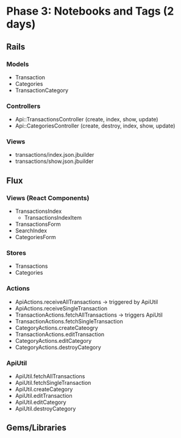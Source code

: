 # Phase 3: Notebooks and Tags (2 days)

## Rails
### Models
* Transaction
* Categories
* TransactionCategory

### Controllers
* Api::TransactionsController (create, index, show, update)
* Api::CategoriesController (create, destroy, index, show, update)

### Views
* transactions/index.json.jbuilder
* transactions/show.json.jbuilder

## Flux
### Views (React Components)
* TransactionsIndex
  - TransactionsIndexItem
* TransactionsForm
* SearchIndex
* CategoriesForm

### Stores
* Transactions
* Categories

### Actions
* ApiActions.receiveAllTransactions -> triggered by ApiUtil
* ApiActions.receiveSingleTransaction
* TransactionActions.fetchAllTransactions -> triggers ApiUtil
* TransactionActions.fetchSingleTransaction
* CategoryActions.createCateogry
* TransactionActions.editTransaction
* CategoryActions.editCategory
* CategoryActions.destroyCategory

### ApiUtil
* ApiUtil.fetchAllTransactions
* ApiUtil.fetchSingleTransaction
* ApiUtil.createCategory
* ApiUtil.editTransaction
* ApiUtil.editCategory
* ApiUtil.destroyCategory

## Gems/Libraries
